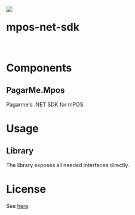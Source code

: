 <img src="https://avatars1.githubusercontent.com/u/3846050?s=127&v=4" align="left"/>

# mpos-net-sdk

<br/>

# Components

## PagarMe.Mpos

Pagarme's .NET SDK for mPOS.

# Usage

## Library

The library exposes all needed interfaces directly.

# License

See [here](LICENSE.md).

